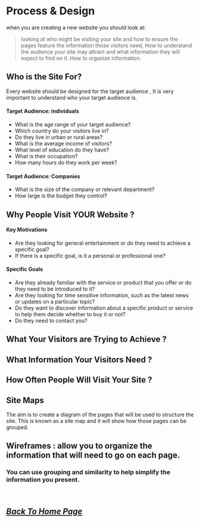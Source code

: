 # Process & Design
 when you are creating a new website you should look at:
> looking at who might be visiting your site and how to ensure the pages feature the information those visitors need, How to understand the audience your site may attract and what information they will expect to find on it .How to organize information.

## Who is the Site For?
Every website should be designed for the target audience , It is very important to
understand who your target audience is.

#### Target Audience: individuals
* What is the age range of your target audience?
* Which country do your visitors live in?
* Do they live in urban or rural areas?
* What is the average income of visitors?
* What level of education do they have?
* What is their occupation?
* How many hours do they work per week?
#### Target Audience: Companies
* What is the size of the company or relevant department?
* How large is the budget they control?

## Why People Visit YOUR Website ?
#### Key Motivations
* Are they looking for general entertainment or do they need to achieve a specific goal?
* If there is a specific goal, is it a personal or professional one?

#### Specific Goals
* Are they already familiar with the service or product that you offer or do they need to be introduced to it?
* Are they looking for time sensitive information, such as the latest news or updates on a particular topic?
* Do they want to discover information about a specific product or service to help them decide whether to buy it or not?
* Do they need to contact you?

## What Your Visitors are Trying to Achieve ?
## What Information Your Visitors Need ?
## How Often People Will Visit Your Site ?

## Site Maps
The aim is to create a diagram of the pages that will be used to structure the site. This is known as a site map and it will show how those pages can be grouped.

## Wireframes :  allow you to organize the information that will need to go on each page.

### You can use grouping and similarity to help simplify the information you present.

<br>

## [*Back To Home Page*](./README-1.md) 
